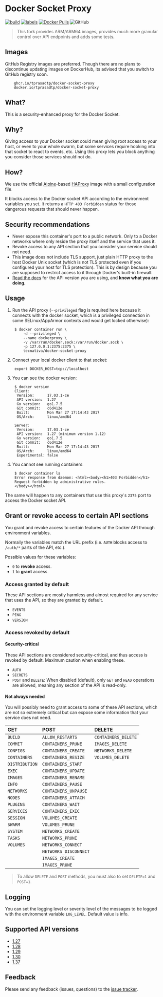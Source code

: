 # Docker Socket Proxy

[![build](https://github.com/tprasadtp/docker-socket-proxy/workflows/build/badge.svg)](https://github.com/tprasadtp/docker-socket-proxy/actions?query=workflow%3Abuild)
[![labels](https://github.com/tprasadtp/docker-socket-proxy/workflows/labels/badge.svg)](https://github.com/tprasadtp/docker-socket-proxy/actions?query=workflow%3Alabels)
[![Docker Pulls](https://img.shields.io/docker/pulls/tprasadtp/docker-socket-proxy?logo=docker&logoColor=white&label=pulls)](https://hub.docker.com/r/tprasadtp/docker-socket-proxy/)
![GitHub](https://img.shields.io/github/license/tprasadtp/docker-socket-proxy)

> This fork provides ARM/ARM64 images, provides much more granular control over API endpoints and adds some tests.

## Images

GitHub Registry images are preferred. Though there are no plans to discontinue updating images on DockerHub, its advised that you switch to GitHub registry soon.

        ghcr.io/tprasadtp/docker-socket-proxy
        docker.io/tprasadtp/docker-socket-proxy


## What?

This is a security-enhanced proxy for the Docker Socket.

## Why?

Giving access to your Docker socket could mean giving root access to your host,
or even to your whole swarm, but some services require hooking into that socket
to react to events, etc. Using this proxy lets you block anything you consider
those services should not do.

## How?

We use the official [Alpine][]-based [HAProxy][] image with a small
configuration file.

It blocks access to the Docker socket API according to the environment
variables you set. It returns a `HTTP 403 Forbidden` status for those dangerous
requests that should never happen.

## Security recommendations

- Never expose this container's port to a public network. Only to a Docker
  networks where only reside the proxy itself and the service that uses it.
- Revoke access to any API section that you consider your service should not
  need.
- This image does not include TLS support, just plain HTTP proxy to the host
  Docker Unix socket (which is not TLS protected even if you configured your
  host for TLS protection). This is by design because you are supposed to
  restrict access to it through Docker's built-in firewall.
- [Read the docs](#suppported-api-versions) for the API version you are using,
  and **know what you are doing**.

## Usage

1. Run the API proxy (`--privileged` flag is required here because it connects with the docker socket, which is a privileged connection in some SELinux/AppArmor contexts and would get locked otherwise):

        $ docker container run \
            -d --privileged \
            --name dockerproxy \
            -v /var/run/docker.sock:/var/run/docker.sock \
            -p 127.0.0.1:2375:2375 \
            tecnativa/docker-socket-proxy

1. Connect your local docker client to that socket:

        export DOCKER_HOST=tcp://localhost

1. You can see the docker version:

        $ docker version
        Client:
         Version:      17.03.1-ce
         API version:  1.27
         Go version:   go1.7.5
         Git commit:   c6d412e
         Built:        Mon Mar 27 17:14:43 2017
         OS/Arch:      linux/amd64

        Server:
         Version:      17.03.1-ce
         API version:  1.27 (minimum version 1.12)
         Go version:   go1.7.5
         Git commit:   c6d412e
         Built:        Mon Mar 27 17:14:43 2017
         OS/Arch:      linux/amd64
         Experimental: false

1. You cannot see running containers:

        $ docker container ls
        Error response from daemon: <html><body><h1>403 Forbidden</h1>
        Request forbidden by administrative rules.
        </body></html>

The same will happen to any containers that use this proxy's `2375` port to
access the Docker socket API.

## Grant or revoke access to certain API sections

You grant and revoke access to certain features of the Docker API through
environment variables.

Normally the variables match the URL prefix (i.e. `AUTH` blocks access to
`/auth/*` parts of the API, etc.).

Possible values for these variables:

- `0` to **revoke** access.
- `1` to **grant** access.

### Access granted by default

These API sections are mostly harmless and almost required for any service that
uses the API, so they are granted by default.

- `EVENTS`
- `PING`
- `VERSION`

### Access revoked by default

#### Security-critical

These API sections are considered security-critical, and thus access is revoked
by default. Maximum caution when enabling these.

- `AUTH`
- `SECRETS`
- `POST` and `DELETE`: When disabled (default), only `GET` and `HEAD` operations are allowed, meaning
  any section of the API is read-only.

#### Not always needed

You will possibly need to grant access to some of these API sections, which are
not so extremely critical but can expose some information that your service
does not need.

| GET            | POST                  | DELETE              |
|:---------------|:----------------------|:--------------------|
| `BUILD`        | `ALLOW_RESTARTS`      | `CONTAINERS_DELETE` |
| `COMMIT`       | `CONTAINERS_PRUNE`    | `IMAGES_DELETE`     |
| `CONFIGS`      | `CONTAINERS_CREATE`   | `NETWORKS_DELETE`   |
| `CONTAINERS`   | `CONTAINERS_RESIZE`   | `VOLUMES_DELETE`    |
| `DISTRIBUTION` | `CONTAINERS_START`    |                     |
| `EXEC`         | `CONTAINERS_UPDATE`   |                     |
| `IMAGES`       | `CONTAINERS_RENAME`   |                     |
| `INFO`         | `CONTAINERS_PAUSE`    |                     |
| `NETWORKS`     | `CONTAINERS_UNPAUSE`  |                     |
| `NODES`        | `CONTAINERS_ATTACH`   |                     |
| `PLUGINS`      | `CONTAINERS_WAIT`     |                     |
| `SERVICES`     | `CONTAINERS_EXEC`     |                     |
| `SESSION`      | `VOLUMES_CREATE`      |                     |
| `SWARM`        | `VOLUMES_PRUNE`       |                     |
| `SYSTEM`       | `NETWORKS_CREATE`     |                     |
| `TASKS`        | `NETWORKS_PRUNE`      |                     |
| `VOLUMES`      | `NETWORKS_CONNECT`    |                     |
|                | `NETWORKS_DISCONNECT` |                     |
|                | `IMAGES_CREATE`       |                     |
|                | `IMAGES_PRUNE`        |                     |

> To allow `DELETE` and `POST` methods, you must also to set `DELETE=1` and `POST=1`.

## Logging

You can set the logging level or severity level of the messages to be logged with the
 environment variable `LOG_LEVEL`. Default value is info.

## Supported API versions

- [1.27](https://docs.docker.com/engine/api/v1.27/)
- [1.28](https://docs.docker.com/engine/api/v1.28/)
- [1.29](https://docs.docker.com/engine/api/v1.29/)
- [1.30](https://docs.docker.com/engine/api/v1.30/)
- [1.37](https://docs.docker.com/engine/api/v1.37/)

## Feedback

Please send any feedback (issues, questions) to the [issue tracker][].

[Alpine]: https://alpinelinux.org/
[HAProxy]: http://www.haproxy.org/
[issue tracker]: https://github.com/Tecnativa/docker-socket-proxy/issues
